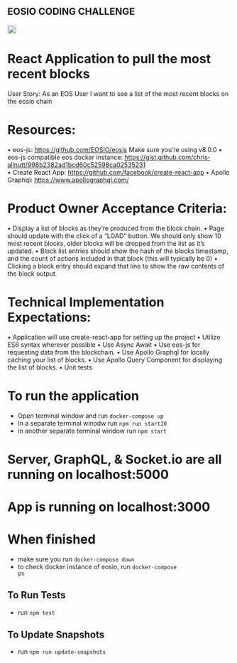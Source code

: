 ## EOSIO CODING CHALLENGE

<img 
  src="https://eos.io/static/media/eos_logo_tm.e03b85cd.svg" style="width: 20px; height: 20px" 
/>

# React Application to pull the most recent blocks

User Story: As an EOS User I want to see a list of the most recent blocks on the eosio chain

# Resources:
  • eos-js: https://github.com/EOSIO/eosjs Make sure you’re using v8.0.0
  • eos-js compatible eos docker instance: https://gist.github.com/chris-allnutt/998b2382ad1bcd60c52598ca02535231  
  • Create React App: https://github.com/facebook/create-react-app
  • Apollo Graphql: https://www.apollographql.com/ 

# Product Owner Acceptance Criteria:
  • Display a list of blocks as they’re produced from the block chain.
  • Page should update with the click of a “LOAD” button.  We should only show 10 most recent blocks, older blocks will be dropped from the list as it’s updated.
  • Block list entries should show the hash of the blocks timestamp, and the count of actions included in that block (this will typically be 0)
  • Clicking a block entry should expand that line to show the raw contents of the block output.

# Technical Implementation Expectations:
  • Application will use create-react-app for setting up the project
  • Utilize ES6 syntax wherever possible
  • Use Async Await
  • Use eos-js for requesting data from the blockchain.
  • Use Apollo Graphql for locally caching your list of blocks.
  • Use Apollo Query Component for displaying the list of blocks.
  • Unit tests


# To run the application
- Open terminal window and run <code>docker-compose up</code>
- In a separate terminal winodw run <code>npm run startIO</code>
- in another separate terminal window run <code>npm start</code>

# Server, GraphQL, & Socket.io are all running on localhost:5000
# App is running on localhost:3000


# When finished
- make sure you run <code>docker-compose down</code>
- to check docker instance of eosio, run <code>docker-compose ps</code>


## To Run Tests
- run <code>npm test</code>

## To Update Snapshots
- run <code>npm run update-snapshots</code>
